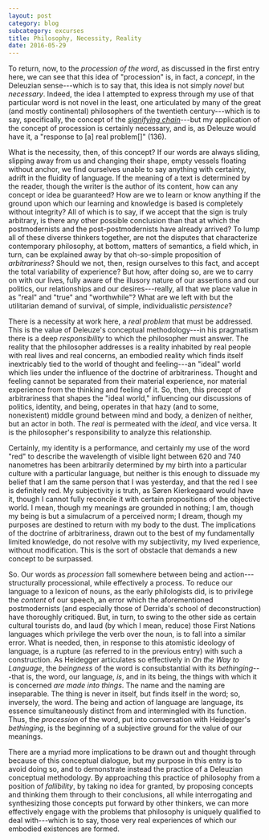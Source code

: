 ```yaml
---
layout: post
category: blog
subcategory: excurses
title: Philosophy, Necessity, Reality
date: 2016-05-29
---
```


To return, now, to the *procession of the word*, as discussed in the first entry here, we can see that this idea of "procession" is, in fact, a *concept*, in the Deleuzian sense---which is to say that, this idea is not simply *novel* but *necessary*. Indeed, the idea I attempted to express through my use of that particular word is not novel in the least, one articulated by many of the great (and mostly continental) philosophers of the twentieth century---which is to say, specifically, the concept of the [*signifying chain*](http://nosubject.com/Signifying_Chain)---but my application of the concept of procession is certainly necessary, and is, as Deleuze would have it, a "response to \[a\] real problem\[\]" (136).

What is the necessity, then, of this concept? If our words are always sliding, slipping away from us and changing their shape, empty vessels floating without anchor, we find ourselves unable to say anything with certainty, adrift in the fluidity of language. If the meaning of a text is determined by the reader, though the writer is the author of its content, how can any concept or idea be guaranteed? How are we to learn or know anything if the ground upon which our learning and knowledge is based is completely without integrity? All of which is to say, if we accept that the sign is truly arbitrary, is there any other possible conclusion than that at which the postmodernists and the post-postmodernists have already arrived? To lump all of these diverse thinkers together, are not the disputes that characterize contemporary philosophy, at bottom, matters of semantics, a field which, in turn, can be explained away by that oh-so-simple proposition of *arbitrariness*? Should we not, then, resign ourselves to this fact, and accept the total variability of experience? But how, after doing so, are we to carry on with our lives, fully aware of the illusory nature of our assertions and our politics, our relationships and our desires---really, all that we place value in as "real" and "true" and "worthwhile"? What are we left with but the utilitarian demand of survival, of simple, individualistic *persistence*?

There is a necessity at work here, a *real problem* that must be addressed. This is the value of Deleuze's conceptual methodology---in his pragmatism there is a deep *responsibility* to which the philosopher must answer. The reality that the philosopher addresses is a reality inhabited by real people with real lives and real concerns, an embodied reality which finds itself inextricably tied to the world of thought and feeling---an "ideal" world which lies under the influence of the doctrine of arbitrariness. Thought and feeling cannot be separated from their material experience, nor material experience from the thinking and feeling of it. So, then, this precept of arbitrariness that shapes the "ideal world," influencing our discussions of politics, identity, and being, operates in that hazy (and to some, nonexistent) middle ground between mind and body, a denizen of neither, but an actor in both. The *real* is permeated with the *ideal*, and vice versa. It is the philosopher's responsibility to analyze this relationship.

Certainly, my identity is a performance, and certainly my use of the word "red" to describe the wavelength of visible light between 620 and 740 nanometres has been arbitrarily determined by my birth into a particular culture with a particular language, but neither is this enough to dissuade my belief that I am the same person that I was yesterday, and that the red I see is definitely red. My subjectivity is truth, as Søren Kierkegaard would have it, though I cannot fully reconcile it with certain propositions of the objective world. I mean, though my meanings are grounded in nothing; I am, though my being is but a simulacrum of a perceived norm; I dream, though my purposes are destined to return with my body to the dust. The implications of the doctrine of arbitrariness, drawn out to the best of my fundamentally limited knowledge, do not resolve with my subjectivity, my lived experience, without modification. This is the sort of obstacle that demands a new concept to be surpassed.

So. Our words as *procession* fall somewhere between being and action---structurally processional, while effectively a process. To reduce our language to a lexicon of nouns, as the early philologists did, is to privilege the *content* of our speech, an error which the aforementioned postmodernists (and especially those of Derrida's school of deconstruction) have thoroughly critiqued. But, in turn, to swing to the other side as certain cultural tourists do, and laud (by which I mean, reduce) those First Nations languages which privilege the verb over the noun, is to fall into a similar error. What is needed, then, in response to this atomistic ideology of language, is a rupture (as referred to in the previous entry) with such a construction. As Heidegger articulates so effectively in *On the Way to Language*, the *beingness* of the word is consubstantial with its *bethinging*---that is, the word, our language, *is*, and in its being, the things with which it is concerned *are made into things*. The name and the naming are inseparable. The thing is never in itself, but finds itself in the word; so, inversely, the word. The being and action of language are language, its essence simultaneously distinct from and intermingled with its function. Thus, the *procession* of the word, put into conversation with Heidegger's *bethinging*, is the beginning of a subjective ground for the value of our meanings.

There are a myriad more implications to be drawn out and thought through because of this conceptual dialogue, but my purpose in this entry is to avoid doing so, and to demonstrate instead the practice of a Deleuzian conceptual methodology. By approaching this practice of philosophy from a position of *fallibility*, by taking no idea for granted, by proposing concepts and thinking them through to their conclusions, all while interrogating and synthesizing those concepts put forward by other thinkers, we can more effectively engage with the problems that philosophy is uniquely qualified to deal with---which is to say, those very real experiences of which our embodied existences are formed.
